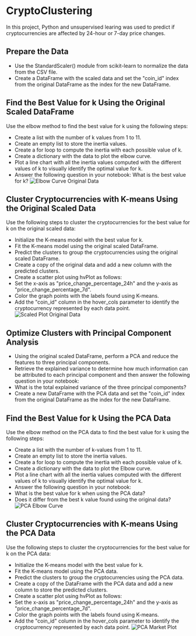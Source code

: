 # CryptoClustering
In this project, Python and unsupervised learing was used to predict if cryptocurrencies are affected by 24-hour or 7-day price changes.
## Prepare the Data
- Use the StandardScaler() module from scikit-learn to normalize the data from the CSV file.
- Create a DataFrame with the scaled data and set the "coin_id" index from the original DataFrame as the index for the new DataFrame.
## Find the Best Value for k Using the Original Scaled DataFrame
Use the elbow method to find the best value for k using the following steps:
- Create a list with the number of k values from 1 to 11.
- Create an empty list to store the inertia values.
- Create a for loop to compute the inertia with each possible value of k.
- Create a dictionary with the data to plot the elbow curve.
- Plot a line chart with all the inertia values computed with the different values of k to visually identify the optimal value for k.
- Answer the following question in your notebook: What is the best value for k?
![Elbow Curve Original Data](https://github.com/mac1033/CryptoClustering/assets/119431420/aa5ce03d-c6f7-49df-91aa-a947ed7ff5ec)

## Cluster Cryptocurrencies with K-means Using the Original Scaled Data
Use the following steps to cluster the cryptocurrencies for the best value for k on the original scaled data:
- Initialize the K-means model with the best value for k.
- Fit the K-means model using the original scaled DataFrame.
- Predict the clusters to group the cryptocurrencies using the original scaled DataFrame.
- Create a copy of the original data and add a new column with the predicted clusters.
- Create a scatter plot using hvPlot as follows:
- Set the x-axis as "price_change_percentage_24h" and the y-axis as "price_change_percentage_7d".
- Color the graph points with the labels found using K-means.
- Add the "coin_id" column in the hover_cols parameter to identify the cryptocurrency represented by each data point.
![Scaled Plot Original Data](https://github.com/mac1033/CryptoClustering/assets/119431420/5e6396f5-30af-42e9-909c-ea4ec9a75a6d)

## Optimize Clusters with Principal Component Analysis
- Using the original scaled DataFrame, perform a PCA and reduce the features to three principal components.
- Retrieve the explained variance to determine how much information can be attributed to each principal component and then answer the following question in your notebook:
- What is the total explained variance of the three principal components?
- Create a new DataFrame with the PCA data and set the "coin_id" index from the original DataFrame as the index for the new DataFrame.

## Find the Best Value for k Using the PCA Data
Use the elbow method on the PCA data to find the best value for k using the following steps:
- Create a list with the number of k-values from 1 to 11.
- Create an empty list to store the inertia values.
- Create a for loop to compute the inertia with each possible value of k.
- Create a dictionary with the data to plot the Elbow curve.
- Plot a line chart with all the inertia values computed with the different values of k to visually identify the optimal value for k.
- Answer the following question in your notebook:
- What is the best value for k when using the PCA data?
- Does it differ from the best k value found using the original data?
![PCA Elbow Curve](https://github.com/mac1033/CryptoClustering/assets/119431420/b7d12feb-585c-4f2c-8542-eafccb693598)

## Cluster Cryptocurrencies with K-means Using the PCA Data
Use the following steps to cluster the cryptocurrencies for the best value for k on the PCA data:
- Initialize the K-means model with the best value for k.
- Fit the K-means model using the PCA data.
- Predict the clusters to group the cryptocurrencies using the PCA data.
- Create a copy of the DataFrame with the PCA data and add a new column to store the predicted clusters.
- Create a scatter plot using hvPlot as follows:
- Set the x-axis as "price_change_percentage_24h" and the y-axis as "price_change_percentage_7d".
- Color the graph points with the labels found using K-means.
- Add the "coin_id" column in the hover_cols parameter to identify the cryptocurrency represented by each data point.
![PCA Market Plot](https://github.com/mac1033/CryptoClustering/assets/119431420/db1325be-aac3-4ed8-8be9-ba0be8eb0b03)
